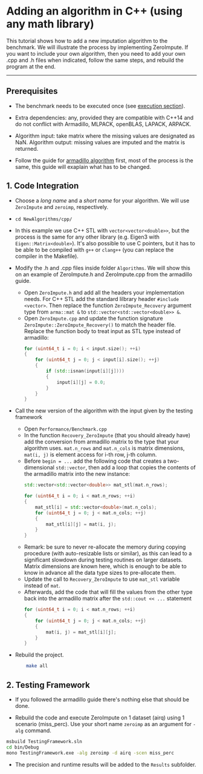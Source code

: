 # Adding an algorithm in C++ (using any math library)

This tutorial shows how to add a new imputation algorithm to the benchmark. We will illustrate the process by implementing ZeroImpute. If you want to include your own algorithm, then you need to add your own .cpp and .h files when indicated, follow the same steps, and rebuild the program at the end.

___


## Prerequisites

- The benchmark needs to be executed once (see [execution section](https://github.com/eXascaleInfolab/bench-vldb20)). 
- Extra dependencies: any, provided they are compatible with C++14 and do not conflict with Armadillo, MLPACK, openBLAS, LAPACK, ARPACK.
- Algorithm input: take matrix where the missing values are designated as NaN. Algorithm output: missing values are imputed and the matrix is returned.

- Follow the guide for [armadillo algorithm](https://github.com/eXascaleInfolab/bench-vldb20/tree/master/NewAlgorithms/cpp) first, most of the process is the same, this guide will exaplain what has to be changed.

## 1. Code Integration 

- Choose a *long name* and a *short name* for your algorithm. We will use `ZeroImpute` and `zeroimp`, respectively.

- `cd NewAlgorithms/cpp/`

- In this example we use C++ STL with `vector<vector<double>>`, but the process is the same for any other library (e.g. Eigen3 with `Eigen::Matrix<double>`). It's also possible to use C pointers, but it has to be able to be compiled with `g++` or `clang++` (you can replace the compiler in the Makefile).

- Modify the .h and .cpp files inside folder `Algorithms`. We will show this on an example of ZeroImpute.h and ZeroImpute.cpp from the armadillo guide.
    - Open `ZeroImpute.h` and add all the headers your implementation needs. For C++ STL add the standard lilbrary header `#include <vector>`. Then replace the function `ZeroImpute_Recovery` argument type from `arma::mat &` to `std::vector<std::vector<double>> &`.
    - Open `ZeroImpute.cpp` and update the function signature `ZeroImpute::ZeroImpute_Recovery()` to match the header file. Replace the function body to treat input as STL type instead of armadillo:
        ```C++
        for (uint64_t i = 0; i < input.size(); ++i)
        {
            for (uint64_t j = 0; j < input[i].size(); ++j)
            {
                if (std::isnan(input[i][j])))
                {
                    input[i][j] = 0.0;
                }
            }
        }
        ```

- Call the new version of the algorithm with the input given by the testing framework
    - Open `Performance/Benchmark.cpp`
    - In the function `Recovery_ZeroImpute` (that you should already have) add the conversion from armadillo matrix to the type that your algorithm uses. `mat.n_rows` and `mat.n_cols` is matrix dimensions, `mat(i, j)` is element access for i-th row, j-th column.
    - Before `begin = ...` add the following code that creates a two-dimensional `std::vector`, then add a loop that copies the contents of the armadillo matrix into the new instance:
        ```C++
        std::vector<std::vector<double>> mat_stl(mat.n_rows);
        
        for (uint64_t i = 0; i < mat.n_rows; ++i)
        {
            mat_stl[i] = std::vector<double>(mat.n_cols);
            for (uint64_t j = 0; j < mat.n_cols; ++j)
            {
                mat_stl[i][j] = mat(i, j);
            }
        }
    - Remark: be sure to never re-allocate the memory during copying procedure (with auto-resizable lists or similar), as this can lead to a significant slowdown during testing routines on larger datasets. Matrix dimensions are known here, which is enough to be able to know in advance all the data type sizes to pre-allocate them.
    - Update the call to `Recovery_ZeroImpute` to use `mat_stl` variable instead of `mat`.
    - Afterwards, add the code that will fill the values from the other type back into the armadillo matrix after the `std::cout << ...` statement
        ```C++
        for (uint64_t i = 0; i < mat.n_rows; ++i)
        {
            for (uint64_t j = 0; j < mat.n_cols; ++j)
            {
                mat(i, j) = mat_stl[i][j];
            }
        }
        ```

- Rebuild the project.
    ```bash
        make all
    ```

## 2. Testing Framework

- If you followed the armadillo guide there's nothing else that should be done.

- Rebuild the code and execute ZeroImpute on 1 dataset (airq) using 1 scenario (miss_perc). Use your short name `zeroimp` as an argument for `-alg` command.

```bash
msbuild TestingFramework.sln
cd bin/Debug
mono TestingFramework.exe -alg zeroimp -d airq -scen miss_perc
```

- The precision and runtime results will be added to the `Results` subfolder.
